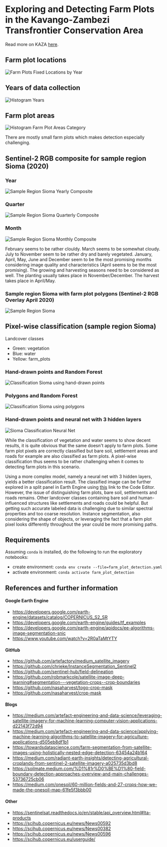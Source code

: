 # Exploring and Detecting Farm Plots in the Kavango-Zambezi Transfrontier Conservation Area

Read more on KAZA [here](https://space-science.wwf.de/KAZAStory/).

## Farm plot locations

![Farm Plots Fixed Locations by Year](visualizations/farm_plots_fixed_locations_by_year.png 'Farm Plots Fixed Locations by Year')

## Years of data collection

![Histogram Years](visualizations/histogram_years.png 'Histogram Years')

## Farm plot areas

![Histogram Farm Plot Areas Category](visualizations/histogram_farm_plot_areas_category.png 'Histogram Farm Plot Areas Category')

There are mostly small farm plots which makes detection especially challenging.

## Sentinel-2 RGB composite for sample region Sioma (2020)

### Year

![Sample Region Sioma Yearly Composite](visualizations/sample_region_sioma_yearly_composite.png 'Sample Region Sioma Yearly Composite')

### Quarter

![Sample Region Sioma Quarterly Composite](visualizations/sample_region_sioma_quarterly_composite.png 'Sample Region Sioma Quarterly Composite')

### Month

![Sample Region Sioma Monthly Composite](visualizations/sample_region_sioma_monthly_composite.png 'Sample Region Sioma Monthly Composite')

February seems to be rather clouldy. March seems to be somewhat cloudy. July to November seem to be rather dry and barely vegetated. January, April, May, June and December seem to be the most promising months considering image quality and characteristics (April seems to be the most promising). The growing and harvesting seasons need to be considered as well. The planting usually takes place in November/December. The harvest takes place in April/May.

### Sample region Sioma with farm plot polygons (Sentinel-2 RGB Overlay April 2020)

![Sample Region Sioma](visualizations/sample_region_sioma.png 'Sample Region Sioma')

## Pixel-wise classification (sample region Sioma)

Landcover classes

- Green: vegetation
- Blue: water
- Yellow: farm_plots

### Hand-drawn points and Random Forest

![Classification Sioma using hand-drawn points](visualizations/classification_sioma_using_hand_drawn_points.png 'Classification Sioma using hand-drawn points')

### Polygons and Random Forest

![Classification Sioma using polygons](visualizations/classification_sioma_using_polygons.png 'Classification Sioma using polygons')

### Hand-drawn points and neural net with 3 hidden layers

![Sioma Classification Neural Net](visualizations/sioma_classification_neural_net.png 'Sioma Classification Neural Net')

While the classification of vegetation and water seems to show decent results, it is quite obvious that the same doesn't apply to farm plots.
Some farm plot pixels are correctly classified but bare soil, settlement areas and roads for example are also classified as farm plots.
A pixel-wise classification thus seems to be rather challenging when it comes to detecting farm plots in this scenario.

Using a more complex model, namely a neural net with 3 hidden layers, yields a better classification result.
The classified image can be further explored in a split panel in Earth Engine using [this](https://code.earthengine.google.com/8c8143278fec66f262ff87e0469cdab8) link to the Code Editor.
However, the issue of distinguishing farm plots, bare soil, settlements and roads remains.
Other landcover classes containing bare soil and human-influenced structures like settlements and roads could be helpful.
But getting such accurate labeled data is challenging due to similar spectral properties and too coarse resolution.
Instance segmentation, also considering the shape of objects, or leveraging the fact that a farm plot pixel looks differently throughout the year could be more promising paths.

## Requirements

Assuming `conda` is installed, do the following to run the exploratory notebooks:

- create environment: `conda env create --file=farm_plot_detection.yaml`
- activate environment: `conda activate farm_plot_detection`

## References and further information

#### Google Earth Engine

- https://developers.google.com/earth-engine/datasets/catalog/COPERNICUS_S2_SR
- https://developers.google.com/earth-engine/guides/tf_examples
- https://developers.google.com/earth-engine/apidocs/ee-algorithms-image-segmentation-snic
- https://www.youtube.com/watch?v=2R0aTaMtYTY

#### GitHub

- https://github.com/artefactory/medium_satellite_imagery
- https://github.com/chrieke/InstanceSegmentation_Sentinel2
- https://github.com/sentinel-hub/field-delineation
- https://github.com/robmarkcole/satellite-image-deep-learning#segmentation---vegetation-crops--crop-boundaries
- https://github.com/nasaharvest/togo-crop-mask
- https://github.com/nasaharvest/crop-mask

#### Blogs

- https://medium.com/artefact-engineering-and-data-science/leveraging-satellite-imagery-for-machine-learning-computer-vision-applications-d22143f72d94
- https://medium.com/artefact-engineering-and-data-science/applying-machine-learning-algorithms-to-satellite-imagery-for-agriculture-applications-d505eb8df1b1
- https://towardsdatascience.com/farm-segmentation-from-satellite-images-using-holistically-nested-edge-detection-63454a24b164
- https://medium.com/radiant-earth-insights/detecting-agricultural-croplands-from-sentinel-2-satellite-imagery-a025735d3bd8
- https://soilmate.medium.com/%D1%81r%D0%BE%D1%80-field-boundary-detection-approaches-overview-and-main-challenges-53736725cb06
- https://medium.com/onesoil/60-million-fields-and-27-crops-how-we-made-the-onesoil-map-61fe5f3bbb00

#### Other

- https://sentinelsat.readthedocs.io/en/stable/api_overview.html#lta-products
- https://scihub.copernicus.eu/news/News00592
- https://scihub.copernicus.eu/news/News00382
- https://scihub.copernicus.eu/news/News00596
- https://scihub.copernicus.eu/userguide/
